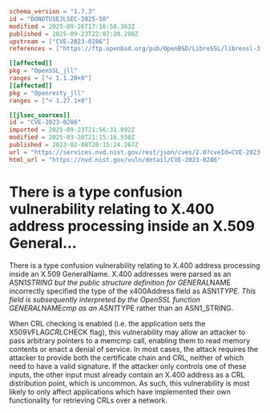 ```toml
schema_version = "1.7.3"
id = "DONOTUSEJLSEC-2025-50"
modified = 2025-09-26T17:16:58.363Z
published = 2025-09-23T22:07:20.298Z
upstream = ["CVE-2023-0286"]
references = ["https://ftp.openbsd.org/pub/OpenBSD/LibreSSL/libressl-3.6.2-relnotes.txt", "https://ftp.openbsd.org/pub/OpenBSD/patches/7.2/common/018_x509.patch.sig", "https://git.openssl.org/gitweb/?p=openssl.git;a=commitdiff;h=2c6c9d439b484e1ba9830d8454a34fa4f80fdfe9", "https://git.openssl.org/gitweb/?p=openssl.git;a=commitdiff;h=2f7530077e0ef79d98718138716bc51ca0cad658", "https://git.openssl.org/gitweb/?p=openssl.git;a=commitdiff;h=fd2af07dc083a350c959147097003a14a5e8ac4d", "https://security.gentoo.org/glsa/202402-08", "https://www.openssl.org/news/secadv/20230207.txt", "https://ftp.openbsd.org/pub/OpenBSD/LibreSSL/libressl-3.6.2-relnotes.txt", "https://ftp.openbsd.org/pub/OpenBSD/patches/7.2/common/018_x509.patch.sig", "https://git.openssl.org/gitweb/?p=openssl.git;a=commitdiff;h=2c6c9d439b484e1ba9830d8454a34fa4f80fdfe9", "https://git.openssl.org/gitweb/?p=openssl.git;a=commitdiff;h=2f7530077e0ef79d98718138716bc51ca0cad658", "https://git.openssl.org/gitweb/?p=openssl.git;a=commitdiff;h=fd2af07dc083a350c959147097003a14a5e8ac4d", "https://security.gentoo.org/glsa/202402-08", "https://www.openssl.org/news/secadv/20230207.txt"]

[[affected]]
pkg = "OpenSSL_jll"
ranges = ["< 1.1.20+0"]
[[affected]]
pkg = "Openresty_jll"
ranges = ["< 1.27.1+0"]

[[jlsec_sources]]
id = "CVE-2023-0286"
imported = 2025-09-23T21:56:31.092Z
modified = 2025-03-20T21:15:16.550Z
published = 2023-02-08T20:15:24.267Z
url = "https://services.nvd.nist.gov/rest/json/cves/2.0?cveId=CVE-2023-0286"
html_url = "https://nvd.nist.gov/vuln/detail/CVE-2023-0286"
```

# There is a type confusion vulnerability relating to X.400 address processing inside an X.509 General...

There is a type confusion vulnerability relating to X.400 address processing inside an X.509 GeneralName. X.400 addresses were parsed as an ASN1*STRING but the public structure definition for GENERAL*NAME incorrectly specified the type of the x400Address field as ASN1*TYPE. This field is subsequently interpreted by the OpenSSL function GENERAL*NAME*cmp as an ASN1*TYPE rather than an ASN1_STRING.

When CRL checking is enabled (i.e. the application sets the X509*V*FLAG*CRL*CHECK flag), this vulnerability may allow an attacker to pass arbitrary pointers to a memcmp call, enabling them to read memory contents or enact a denial of service. In most cases, the attack requires the attacker to provide both the certificate chain and CRL, neither of which need to have a valid signature. If the attacker only controls one of these inputs, the other input must already contain an X.400 address as a CRL distribution point, which is uncommon. As such, this vulnerability is most likely to only affect applications which have implemented their own functionality for retrieving CRLs over a network.


